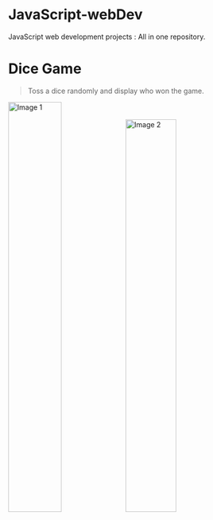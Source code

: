 # JavaScript-webDev
JavaScript web development projects : All in one repository.

# Dice Game
> Toss a dice randomly and display who won the game.
<p float="left">
  <img src="https://user-images.githubusercontent.com/84252587/226403481-0af5a8a7-8334-48ad-94ff-31dd27e028e7.png" alt="Image 1" width="46%"/>
  <img src="https://user-images.githubusercontent.com/84252587/226404426-d97f07d5-0d15-40aa-9c05-98060e1c7e98.png" alt="Image 2" width="45%"/>
</p>
